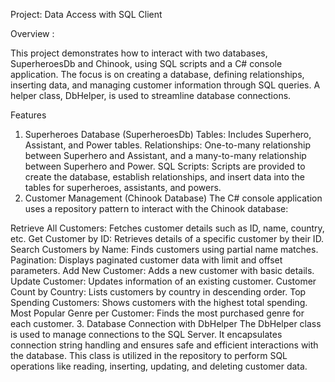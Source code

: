 Project: Data Access with SQL Client

Overview : 

This project demonstrates how to interact with two databases, SuperheroesDb and Chinook, using SQL scripts and a C# console application. The focus is on creating a database, defining relationships, inserting data, and managing customer information through SQL queries. A helper class, DbHelper, is used to streamline database connections.

Features
1. Superheroes Database (SuperheroesDb)
Tables: Includes Superhero, Assistant, and Power tables.
Relationships: One-to-many relationship between Superhero and Assistant, and a many-to-many relationship between Superhero and Power.
SQL Scripts: Scripts are provided to create the database, establish relationships, and insert data into the tables for superheroes, assistants, and powers.
2. Customer Management (Chinook Database)
The C# console application uses a repository pattern to interact with the Chinook database:

Retrieve All Customers: Fetches customer details such as ID, name, country, etc.
Get Customer by ID: Retrieves details of a specific customer by their ID.
Search Customers by Name: Finds customers using partial name matches.
Pagination: Displays paginated customer data with limit and offset parameters.
Add New Customer: Adds a new customer with basic details.
Update Customer: Updates information of an existing customer.
Customer Count by Country: Lists customers by country in descending order.
Top Spending Customers: Shows customers with the highest total spending.
Most Popular Genre per Customer: Finds the most purchased genre for each customer.
3. Database Connection with DbHelper
The DbHelper class is used to manage connections to the SQL Server. It encapsulates connection string handling and ensures safe and efficient interactions with the database. This class is utilized in the repository to perform SQL operations like reading, inserting, updating, and deleting customer data.
